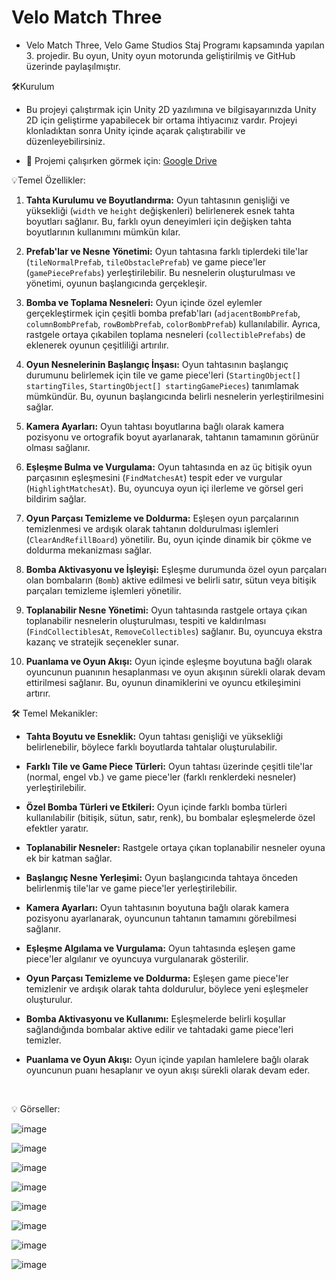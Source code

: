<h1>Velo Match Three</h1>

* Velo Match Three, Velo Game Studios Staj Programı kapsamında yapılan 3. projedir. Bu oyun, Unity oyun motorunda geliştirilmiş ve GitHub üzerinde paylaşılmıştır.

🛠️Kurulum

* Bu projeyi çalıştırmak için Unity 2D yazılımına ve bilgisayarınızda Unity 2D için geliştirme yapabilecek bir ortama ihtiyacınız vardır. Projeyi klonladıktan sonra Unity içinde açarak çalıştırabilir ve düzenleyebilirsiniz.

* 🚀 Projemi çalışırken görmek için: [Google Drive](https://drive.google.com/drive/folders/15FpHIQ_Hfk4uPHJfGbtqa90jlU67DHQF?usp=sharing)

💡Temel Özellikler:

1. <strong>Tahta Kurulumu ve Boyutlandırma:</strong> Oyun tahtasının genişliği ve yüksekliği (`width` ve `height` değişkenleri) belirlenerek esnek tahta boyutları sağlanır. Bu, farklı oyun deneyimleri için değişken tahta boyutlarının kullanımını mümkün kılar.

2. <strong>Prefab'lar ve Nesne Yönetimi:</strong> Oyun tahtasına farklı tiplerdeki tile'lar (`tileNormalPrefab`, `tileObstaclePrefab`) ve game piece'ler (`gamePiecePrefabs`) yerleştirilebilir. Bu nesnelerin oluşturulması ve yönetimi, oyunun başlangıcında gerçekleşir.

3. <strong>Bomba ve Toplama Nesneleri:</strong> Oyun içinde özel eylemler gerçekleştirmek için çeşitli bomba prefab'ları (`adjacentBombPrefab`, `columnBombPrefab`, `rowBombPrefab`, `colorBombPrefab`) kullanılabilir. Ayrıca, rastgele ortaya çıkabilen toplama nesneleri (`collectiblePrefabs`) de eklenerek oyunun çeşitliliği artırılır.

4. <strong>Oyun Nesnelerinin Başlangıç İnşası:</strong> Oyun tahtasının başlangıç durumunu belirlemek için tile ve game piece'leri (`StartingObject[] startingTiles`, `StartingObject[] startingGamePieces`) tanımlamak mümkündür. Bu, oyunun başlangıcında belirli nesnelerin yerleştirilmesini sağlar.

5. <strong>Kamera Ayarları:</strong> Oyun tahtası boyutlarına bağlı olarak kamera pozisyonu ve ortografik boyut ayarlanarak, tahtanın tamamının görünür olması sağlanır.

6. <strong>Eşleşme Bulma ve Vurgulama:</strong> Oyun tahtasında en az üç bitişik oyun parçasının eşleşmesini (`FindMatchesAt`) tespit eder ve vurgular (`HighlightMatchesAt`). Bu, oyuncuya oyun içi ilerleme ve görsel geri bildirim sağlar.

7. <strong>Oyun Parçası Temizleme ve Doldurma:</strong> Eşleşen oyun parçalarının temizlenmesi ve ardışık olarak tahtanın doldurulması işlemleri (`ClearAndRefillBoard`) yönetilir. Bu, oyun içinde dinamik bir çökme ve doldurma mekanizması sağlar.

8. <strong>Bomba Aktivasyonu ve İşleyişi:</strong> Eşleşme durumunda özel oyun parçaları olan bombaların (`Bomb`) aktive edilmesi ve belirli satır, sütun veya bitişik parçaları temizleme işlemleri yönetilir.

9. <strong>Toplanabilir Nesne Yönetimi:</strong> Oyun tahtasında rastgele ortaya çıkan toplanabilir nesnelerin oluşturulması, tespiti ve kaldırılması (`FindCollectiblesAt`, `RemoveCollectibles`) sağlanır. Bu, oyuncuya ekstra kazanç ve stratejik seçenekler sunar.

10. <strong>Puanlama ve Oyun Akışı:</strong> Oyun içinde eşleşme boyutuna bağlı olarak oyuncunun puanının hesaplanması ve oyun akışının sürekli olarak devam ettirilmesi sağlanır. Bu, oyunun dinamiklerini ve oyuncu etkileşimini artırır.

🛠 Temel Mekanikler:

* <strong>Tahta Boyutu ve Esneklik:</strong> Oyun tahtası genişliği ve yüksekliği belirlenebilir, böylece farklı boyutlarda tahtalar oluşturulabilir.

* <strong>Farklı Tile ve Game Piece Türleri:</strong> Oyun tahtası üzerinde çeşitli tile'lar (normal, engel vb.) ve game piece'ler (farklı renklerdeki nesneler) yerleştirilebilir.

* <strong>Özel Bomba Türleri ve Etkileri:</strong> Oyun içinde farklı bomba türleri kullanılabilir (bitişik, sütun, satır, renk), bu bombalar eşleşmelerde özel efektler yaratır.

* <strong>Toplanabilir Nesneler:</strong> Rastgele ortaya çıkan toplanabilir nesneler oyuna ek bir katman sağlar.

* <strong>Başlangıç Nesne Yerleşimi:</strong> Oyun başlangıcında tahtaya önceden belirlenmiş tile'lar ve game piece'ler yerleştirilebilir.

* <strong>Kamera Ayarları:</strong> Oyun tahtasının boyutuna bağlı olarak kamera pozisyonu ayarlanarak, oyuncunun tahtanın tamamını görebilmesi sağlanır.

* <strong>Eşleşme Algılama ve Vurgulama:</strong> Oyun tahtasında eşleşen game piece'ler algılanır ve oyuncuya vurgulanarak gösterilir.

* <strong>Oyun Parçası Temizleme ve Doldurma:</strong> Eşleşen game piece'ler temizlenir ve ardışık olarak tahta doldurulur, böylece yeni eşleşmeler oluşturulur.

* <strong>Bomba Aktivasyonu ve Kullanımı:</strong> Eşleşmelerde belirli koşullar sağlandığında bombalar aktive edilir ve tahtadaki game piece'leri temizler.

* <strong>Puanlama ve Oyun Akışı:</strong> Oyun içinde yapılan hamlelere bağlı olarak oyuncunun puanı hesaplanır ve oyun akışı sürekli olarak devam eder.

<br>

💡 Görseller:

![image](https://github.com/CanerKarul/VeloMatchThree/assets/100365204/cf38d5eb-5c27-4aaf-be8e-d44332e8b134)

![image](https://github.com/CanerKarul/VeloMatchThree/assets/100365204/88274e79-a779-4135-a836-0ea29bbfc484)

![image](https://github.com/CanerKarul/VeloMatchThree/assets/100365204/e96e2a18-fdec-4a10-baec-4da7936b4798)

![image](https://github.com/CanerKarul/VeloMatchThree/assets/100365204/c2b9b2e9-f148-44ee-a921-bc86089d9ccc)

![image](https://github.com/CanerKarul/VeloMatchThree/assets/100365204/cbf89d35-9710-4504-9d28-deb9d73bb81c)

![image](https://github.com/CanerKarul/VeloMatchThree/assets/100365204/5702d1c5-7664-4ca4-b041-43d782b699fa)

![image](https://github.com/CanerKarul/VeloMatchThree/assets/100365204/43bf593c-ca3d-4a95-b8ce-347a54772ecc)

![image](https://github.com/CanerKarul/VeloMatchThree/assets/100365204/9d5f59f6-ff96-49c7-9d40-b64057bf41b8)







  











